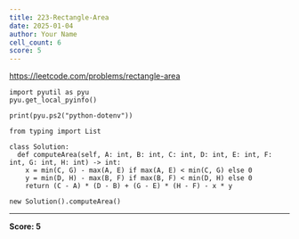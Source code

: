 ```yaml
---
title: 223-Rectangle-Area
date: 2025-01-04
author: Your Name
cell_count: 6
score: 5
---
```


https://leetcode.com/problems/rectangle-area


```
import pyutil as pyu
pyu.get_local_pyinfo()
```


```
print(pyu.ps2("python-dotenv"))
```


```
from typing import List
```


```
class Solution:
  def computeArea(self, A: int, B: int, C: int, D: int, E: int, F: int, G: int, H: int) -> int:
    x = min(C, G) - max(A, E) if max(A, E) < min(C, G) else 0
    y = min(D, H) - max(B, F) if max(B, F) < min(D, H) else 0
    return (C - A) * (D - B) + (G - E) * (H - F) - x * y
```


```
new Solution().computeArea()
```


---
**Score: 5**